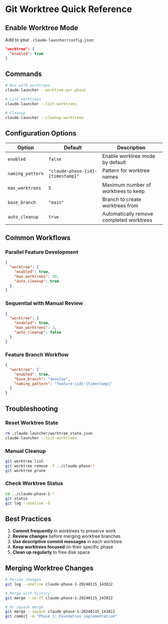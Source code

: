 # Git Worktree Quick Reference

## Enable Worktree Mode

Add to your `.claude-launcher/config.json`:

```json
"worktree": {
  "enabled": true
}
```

## Commands

```bash
# Run with worktrees
claude-launcher --worktree-per-phase

# List worktrees
claude-launcher --list-worktrees

# Cleanup
claude-launcher --cleanup-worktrees
```

## Configuration Options

| Option | Default | Description |
|--------|---------|-------------|
| `enabled` | `false` | Enable worktree mode by default |
| `naming_pattern` | `"claude-phase-{id}-{timestamp}"` | Pattern for worktree names |
| `max_worktrees` | `5` | Maximum number of worktrees to keep |
| `base_branch` | `"main"` | Branch to create worktrees from |
| `auto_cleanup` | `true` | Automatically remove completed worktrees |

## Common Workflows

### Parallel Feature Development
```json
{
  "worktree": {
    "enabled": true,
    "max_worktrees": 10,
    "auto_cleanup": true
  }
}
```

### Sequential with Manual Review
```json
{
  "worktree": {
    "enabled": true,
    "max_worktrees": 3,
    "auto_cleanup": false
  }
}
```

### Feature Branch Workflow
```json
{
  "worktree": {
    "enabled": true,
    "base_branch": "develop",
    "naming_pattern": "feature-{id}-{timestamp}"
  }
}
```

## Troubleshooting

### Reset Worktree State
```bash
rm .claude-launcher/worktree_state.json
claude-launcher --list-worktrees
```

### Manual Cleanup
```bash
git worktree list
git worktree remove -f ../claude-phase-*
git worktree prune
```

### Check Worktree Status
```bash
cd ../claude-phase-1-*
git status
git log --oneline -5
```

## Best Practices

1. **Commit frequently** in worktrees to preserve work
2. **Review changes** before merging worktree branches
3. **Use descriptive commit messages** in each worktree
4. **Keep worktrees focused** on their specific phase
5. **Clean up regularly** to free disk space

## Merging Worktree Changes

```bash
# Review changes
git log --oneline claude-phase-1-20240115_143022

# Merge with history
git merge --no-ff claude-phase-1-20240115_143022

# Or squash merge
git merge --squash claude-phase-1-20240115_143022
git commit -m "Phase 1: Foundation implementation"
```